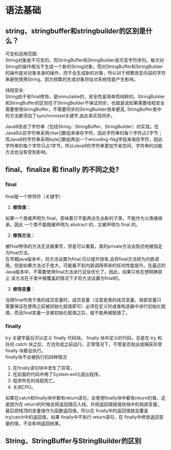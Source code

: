 # 语法基础
## string、stringbuffer和stringbuilder的区别是什么？
可变和适用范围:<br />String对象是不可变的，而StringBuffer和StringBuilder是可变字符序列。每次对String的操作相当于生成一个新的String对象，而对StringBuffer和StringBuilder的操作是对对象本身的操作，而不会生成新的对象，所以对于频繁改变内容的字符串避免使用String，因为频繁的生成对象将会对系统性能产生影响。

线程安全:<br />String由于有final修饰，是immutable的，安全性是简单而纯粹的。StringBuilder和StringBuffer的区别在于StringBuilder不保证同步，也就是说如果需要线程安全需要使用StringBuffer，不需要同步的StringBuilder效率更高, StringBuffer类中的方法都添加了synchronized关键字,由此来实现同步。

Java9改进了字符串（包括String、StringBuffer、StringBuilder）的实现。在Java9以前字符串采用char[]数组来保存字符，因此字符串的每个字符占2字节；而Java9的字符串采用byte[]数组再加一个encoding-flag字段来保存字符，因此字符串的每个字符只占1字节。所以Java9的字符串更加节省空间，字符串的功能方法也没有受到影响。

## final、finalize 和 finally 的不同之处?

### final
final是一个修饰符（关键字）

1. **修饰类：**

如果一个类被声明为 final，意味着它不能再派生出新的子类，不能作为父类被继承。因此 一个类不能既被声明为 abstract 的，又被声明为 final 的。

2. **修饰方法：**

被final修饰的方法无法被重写，但是可以重载，类的private方法会隐式地被指定为final方法。<br />在早期java版本中，将方法设置为final,可以提升效率,会将final方法转为内嵌调用。但是如果方法过于庞大，可能看不到内嵌调用带来的任何性能提升。在最近的Java版本中，不需要使用final方法进行这些优化了。因此，如果只有在想明确禁止 该方法在子类中被覆盖的情况下才将方法设置为final的。

3. **修饰变量**：

当用final作用于类的成员变量时，成员变量（注意是类的成员变量，局部变量只需要保证在使用之前被初始化赋值即可）必须在定义时或者构造器中进行初始化赋值，而且final变量一旦被初始化赋值之后，就不能再被赋值了。
### finally
try 关键字最后可以定义 finally 代码块。 finally 块中定义的代码，总是在 try 和任何 catch 块之后、方法完成之前运行。正常情况下，不管是否抛出或捕获异常 finally 块都会执行。<br />finally块不会被执行的四种情况

1. 在finally语句块中发生了异常。
2. 在前面的代码中用了System.exit()退出程序。
3. 程序所在的线程死亡。
4. 关闭CPU。

如果在catch和finally块中都有return语句，会使用finally块中都有return的值，这是因为在 return的时候会把返回值压入栈，并把返回值赋值给栈中的局部变量， 最后把栈顶的变量值作为函数返回值。所以在 finally中的返回值就会覆盖 try/catch中的返回值，如果 finally中不执行 return语句，在 finally中修改返回变量的值，不会影响返回结果。

## String、StringBuffer与StringBuilder的区别


